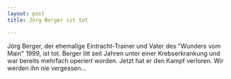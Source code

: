 ```yaml
---
layout: post
title: Jörg Berger ist tot

---
```


Jörg Berger, der ehemalige Eintracht-Trainer und Vater des "Wunders vom Main" 1999, ist tot. Berger litt seit Jahren unter einer Krebserkrankung und war bereits mehrfach operiert worden. Jetzt hat er den Kampf verloren. Wir werden ihn nie vergessen...


